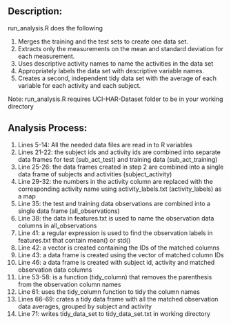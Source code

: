 Description:
------------

run_analysis.R does the following

1. Merges the training and the test sets to create one data set. 
2. Extracts only the measurements on the mean and standard deviation for each measurement. 
3. Uses descriptive activity names to name the activities in the data set 
4. Appropriately labels the data set with descriptive variable names. 
5. Creates a second, independent tidy data set with the average of each variable for each activity and each subject. 

Note: run_analysis.R requires UCI-HAR-Dataset folder to be in your working directory


Analysis Process:
-----------------
1. Lines 5-14: All the needed data files are read in to R variables
2. Lines 21-22: the subject ids and activity ids are combined into separate data frames for test (sub_act_test) and training data (sub_act_training)
3. Line 25-26: the data frames created in step 2 are combined into a single data frame of subjects and activities (subject_activity)
4. Line 29-32: the numbers in the activity column are replaced with the corresponding activity name using activity_labels.txt (activity_labels) as a map 
5. Line 35: the test and training data observations are combined into a single data frame (all_observations)
6. Line 38: the data in features.txt is used to name the observation data columns in all_observations
7. Line 41: a regular expression is used to find the observation labels in features.txt that contain mean() or std()
8. Line 42: a vector is created containing the IDs of the matched columns
9. Line 43: a data frame is created using the vector of matched column IDs 
10. Line 46: a data frame is created with subject id, activity and matched observation data columns 
11. Line 53-58: is a function (tidy_column) that removes the parenthesis from the observation column names  
12. Line 61: uses the tidy_column function to tidy the column names
13. Lines 66-69: crates a tidy data frame with all the matched observation data averages, grouped by subject and activity
14. Line 71: writes tidy_data_set to tidy_data_set.txt in working directory
